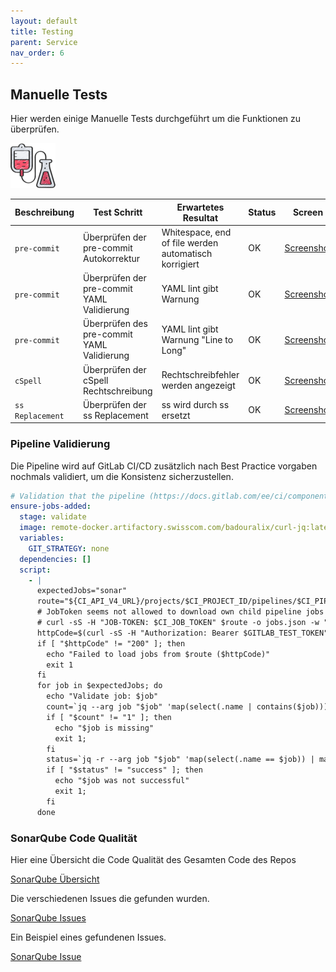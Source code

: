 ```yaml
---
layout: default
title: Testing
parent: Service
nav_order: 6
---
```


## Manuelle Tests

Hier werden einige Manuelle Tests durchgeführt um die Funktionen zu überprüfen.

![Testing](../img/testing.png)

| Beschreibung | Test Schritt | Erwartetes Resultat | Status | Screen |
| ---         | ---       | ---             | ---    |  ---   |
| `pre-commit`| Überprüfen der pre-commit Autokorrektur | Whitespace, end of file werden automatisch korrigiert  | OK | [Screenshot](../img/testing/pre_commit.png) |
| `pre-commit`| Überprüfen der pre-commit YAML Validierung | YAML lint gibt Warnung  | OK | [Screenshot](../img/testing/pre_commit.png) |
| `pre-commit` | Überprüfen des pre-commit YAML Validierung | YAML lint gibt Warnung "Line to Long" | OK | [Screenshot](../img/testing/yaml-lint.png) |
| `cSpell`| Überprüfen der cSpell Rechtschreibung | Rechtschreibfehler werden angezeigt  | OK | [Screenshot](../img/testing/cSpell.png) |
| `ss Replacement` | Überprüfen der ss Replacement | ss wird durch ss ersetzt  | OK | [Screenshot](../img/testing/ss_replace.png) |

### Pipeline Validierung

Die Pipeline wird auf GitLab CI/CD zusätzlich nach Best Practice vorgaben nochmals validiert, um die Konsistenz sicherzustellen.

```yaml
# Validation that the pipeline (https://docs.gitlab.com/ee/ci/components/#test-the-component)
ensure-jobs-added:
  stage: validate
  image: remote-docker.artifactory.swisscom.com/badouralix/curl-jq:latest
  variables:
    GIT_STRATEGY: none
  dependencies: []
  script:
    - |
      expectedJobs="sonar"
      route="${CI_API_V4_URL}/projects/$CI_PROJECT_ID/pipelines/$CI_PIPELINE_ID/jobs"
      # JobToken seems not allowed to download own child pipeline jobs (404), therefore using an api-token instead
      # curl -sS -H "JOB-TOKEN: $CI_JOB_TOKEN" $route -o jobs.json -w "%{http_code}"
      httpCode=$(curl -sS -H "Authorization: Bearer $GITLAB_TEST_TOKEN" $route -o jobs.json -w "%{http_code}")
      if [ "$httpCode" != "200" ]; then
        echo "Failed to load jobs from $route ($httpCode)"
        exit 1
      fi
      for job in $expectedJobs; do
        echo "Validate job: $job"
        count=`jq --arg job "$job" 'map(select(.name | contains($job))) | length' jobs.json`
        if [ "$count" != "1" ]; then
          echo "$job is missing"
          exit 1;
        fi
        status=`jq -r --arg job "$job" 'map(select(.name == $job)) | map(.status) | .[0]' jobs.json`
        if [ "$status" != "success" ]; then
          echo "$job was not successful"
          exit 1;
        fi
      done
```

### SonarQube Code Qualität

Hier eine Übersicht die Code Qualität des Gesamten Code des Repos

[SonarQube Übersicht](../img/testing/sonarqube_overview.png)

Die verschiedenen Issues die gefunden wurden.

[SonarQube Issues](../img/testing/sonarqube_issue.png)

Ein Beispiel eines gefundenen Issues.

[SonarQube Issue](../img/testing/sonarqube_issue_detail.png)
